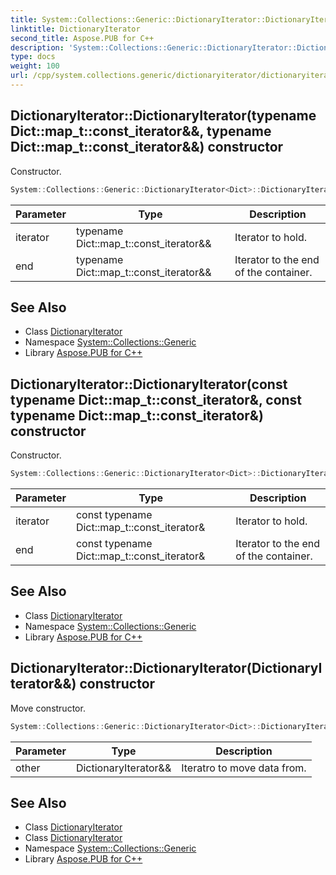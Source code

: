 ```yaml
---
title: System::Collections::Generic::DictionaryIterator::DictionaryIterator constructor
linktitle: DictionaryIterator
second_title: Aspose.PUB for C++
description: 'System::Collections::Generic::DictionaryIterator::DictionaryIterator constructor. Constructor in C++.'
type: docs
weight: 100
url: /cpp/system.collections.generic/dictionaryiterator/dictionaryiterator/
---
```

## DictionaryIterator::DictionaryIterator(typename Dict::map_t::const_iterator\&&, typename Dict::map_t::const_iterator\&&) constructor


Constructor.

```cpp
System::Collections::Generic::DictionaryIterator<Dict>::DictionaryIterator(typename Dict::map_t::const_iterator &&iterator, typename Dict::map_t::const_iterator &&end) noexcept
```


| Parameter | Type | Description |
| --- | --- | --- |
| iterator | typename Dict::map_t::const_iterator\&& | Iterator to hold. |
| end | typename Dict::map_t::const_iterator\&& | Iterator to the end of the container. |

## See Also

* Class [DictionaryIterator](../)
* Namespace [System::Collections::Generic](../../)
* Library [Aspose.PUB for C++](../../../)
## DictionaryIterator::DictionaryIterator(const typename Dict::map_t::const_iterator\&, const typename Dict::map_t::const_iterator\&) constructor


Constructor.

```cpp
System::Collections::Generic::DictionaryIterator<Dict>::DictionaryIterator(const typename Dict::map_t::const_iterator &iterator, const typename Dict::map_t::const_iterator &end)
```


| Parameter | Type | Description |
| --- | --- | --- |
| iterator | const typename Dict::map_t::const_iterator\& | Iterator to hold. |
| end | const typename Dict::map_t::const_iterator\& | Iterator to the end of the container. |

## See Also

* Class [DictionaryIterator](../)
* Namespace [System::Collections::Generic](../../)
* Library [Aspose.PUB for C++](../../../)
## DictionaryIterator::DictionaryIterator(DictionaryIterator\&&) constructor


Move constructor.

```cpp
System::Collections::Generic::DictionaryIterator<Dict>::DictionaryIterator(DictionaryIterator &&other) noexcept
```


| Parameter | Type | Description |
| --- | --- | --- |
| other | DictionaryIterator\&& | Iteratro to move data from. |

## See Also

* Class [DictionaryIterator](../)
* Class [DictionaryIterator](../)
* Namespace [System::Collections::Generic](../../)
* Library [Aspose.PUB for C++](../../../)

